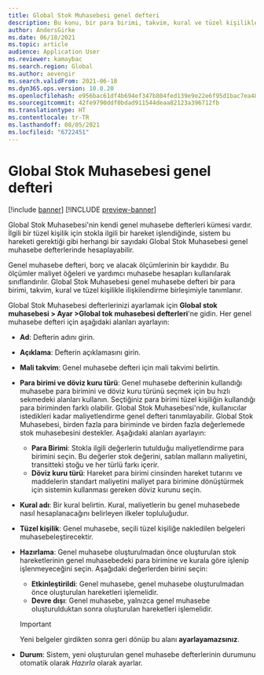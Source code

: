 ```yaml
---
title: Global Stok Muhasebesi genel defteri
description: Bu konu, bir para birimi, takvim, kural ve tüzel kişilikle ilişkilendirme birleşimiyle tanımlanan Global Stok Muhasebesi genel defterlerini açıklar.
author: AndersGirke
ms.date: 06/18/2021
ms.topic: article
audience: Application User
ms.reviewer: kamaybac
ms.search.region: Global
ms.author: aevengir
ms.search.validFrom: 2021-06-18
ms.dyn365.ops.version: 10.0.20
ms.openlocfilehash: e956bac61df4b694ef347b804fed139e9e22e6f95d1bac7ea483a07946cb110f
ms.sourcegitcommit: 42fe9790ddf0bdad911544deaa82123a396712fb
ms.translationtype: HT
ms.contentlocale: tr-TR
ms.lasthandoff: 08/05/2021
ms.locfileid: "6722451"
---
```

# <a name="global-inventory-accounting-ledger"></a>Global Stok Muhasebesi genel defteri

[!include [banner](../includes/banner.md)]
[!INCLUDE [preview-banner](../includes/preview-banner.md)]

Global Stok Muhasebesi'nin kendi genel muhasebe defterleri kümesi vardır. İlgili bir tüzel kişilik için stokla ilgili bir hareket işlendiğinde, sistem bu hareketi gerektiği gibi herhangi bir sayıdaki Global Stok Muhasebesi genel muhasebe defterlerinde hesaplayabilir.

Genel muhasebe defteri, borç ve alacak ölçümlerinin bir kaydıdır. Bu ölçümler maliyet öğeleri ve yardımcı muhasebe hesapları kullanılarak sınıflandırılır. Global Stok Muhasebesi genel muhasebe defteri bir para birimi, takvim, kural ve tüzel kişilikle ilişkilendirme birleşimiyle tanımlanır.

Global Stok Muhasebesi defterlerinizi ayarlamak için **Global stok muhasebesi \> Ayar \>Global tok muhasebesi defterleri**'ne gidin. Her genel muhasebe defteri için aşağıdaki alanları ayarlayın:

- **Ad**: Defterin adını girin.
- **Açıklama**: Defterin açıklamasını girin.
- **Mali takvim**: Genel muhasebe defteri için mali takvimi belirtin.
- **Para birimi ve döviz kuru türü**: Genel muhasebe defterinin kullandığı muhasebe para birimini ve döviz kuru türünü seçmek için bu hızlı sekmedeki alanları kullanın. Seçtiğiniz para birimi tüzel kişiliğin kullandığı para biriminden farklı olabilir. Global Stok Muhasebesi'nde, kullanıcılar istedikleri kadar maliyetlendirme genel defteri tanımlayabilir. Global Stok Muhasebesi, birden fazla para biriminde ve birden fazla değerlemede stok muhasebesini destekler. Aşağıdaki alanları ayarlayın:

    - **Para Birimi**: Stokla ilgili değerlerin tutulduğu maliyetlendirme para birimini seçin. Bu değerler stok değerini, satılan malların maliyetini, transitteki stoğu ve her türlü farkı içerir.
    - **Döviz kuru türü**: Hareket para birimi cinsinden hareket tutarını ve maddelerin standart maliyetini maliyet para birimine dönüştürmek için sistemin kullanması gereken döviz kurunu seçin.

- **Kural adı**: Bir kural belirtin. Kural, maliyetlerin bu genel muhasebede nasıl hesaplanacağını belirleyen ilkeler topluluğudur.
- **Tüzel kişilik**: Genel muhasebe, seçili tüzel kişiliğe nakledilen belgeleri muhasebeleştirecektir.
- **Hazırlama**: Genel muhasebe oluşturulmadan önce oluşturulan stok hareketlerinin genel muhasebedeki para birimine ve kurala göre işlenip işlenmeyeceğini seçin. Aşağıdaki değerlerden birini seçin:

    - **Etkinleştirildi**: Genel muhasebe, genel muhasebe oluşturulmadan önce oluşturulan hareketleri işlemelidir.
    - **Devre dışı**: Genel muhasebe, yalnızca genel muhasebe oluşturulduktan sonra oluşturulan hareketleri işlemelidir.

    > [!IMPORTANT]
    > Yeni belgeler girdikten sonra geri dönüp bu alanı **ayarlayamazsınız**.

- **Durum**: Sistem, yeni oluşturulan genel muhasebe defterlerinin durumunu otomatik olarak *Hazırla* olarak ayarlar.
